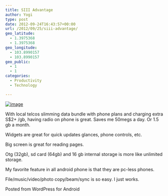 ```yaml
---
title: SIII Advantage
author: Yogi
type: post
date: 2012-09-24T16:43:57+00:00
url: /2012/09/25/siii-advantage/
geo_latitude:
  - 1.3975368
  - 1.3975368
geo_longitude:
  - 103.8990157
  - 103.8990157
geo_public:
  - 1
  - 1
categories:
  - Productivity
  - Technology

---
```

[<img class="alignnone" alt="image" src="http://www.yogendra.me/wp-content/uploads/2012/09/wpid-galaxy3b_2210472b.jpg" />][1] 

With local telcos slimming data bundle with phone plans and charging extra S$2+ /gb, having radio on phone is great. Saves me 50megs a day. Or 1.5 gb a month.

Widgets are great for quick updates glances, phone controls, etc. 

Big screen is great for reading pages.

Otg (32gb), sd card (64gb) and 16 gb internal storage is more like unlimited storage.

My favorite feature in all android phone is that they are pc-less phones. 

File/music/video/photo copy/beam/sync is so easy. I just works.

<span class="post_sig">Posted from WordPress for Android</span>

 [1]: http://www.yogendra.me/wp-content/uploads/2012/09/wpid-galaxy3b_2210472b1.jpg